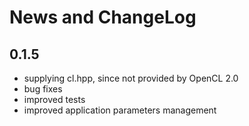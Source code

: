 # News and ChangeLog

## 0.1.5

- supplying cl.hpp, since not provided by OpenCL 2.0
- bug fixes
- improved tests
- improved application parameters management